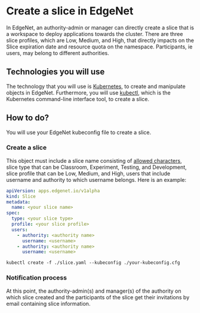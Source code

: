 # Create a slice in EdgeNet

In EdgeNet, an authority-admin or manager can directly create a slice that is a workspace to deploy applications towards the cluster. There are three slice profiles, which are Low, Medium, and High, that directly impacts on the Slice expiration date and resource quota on the namespace. Participants, ie users, may belong to different authorities.

## Technologies you will use
The technology that you will use is [Kubernetes](https://kubernetes.io/), to create
and manipulate objects in EdgeNet. Furthermore, you will use [kubectl](https://kubernetes.io/docs/reference/kubectl/overview/), which is the Kubernetes command-line interface
tool, to create a slice.

## How to do?

You will use your EdgeNet kubeconfig file to create a slice.

### Create a slice
This object must include a slice name consisting of [allowed characters](https://kubernetes.io/docs/concepts/overview/working-with-objects/names/), slice type that can be Classroom, Experiment, Testing, and Development, slice profile that can be Low, Medium, and High, users that include username and authority to which username belongs. Here is an example:

```yaml
apiVersion: apps.edgenet.io/v1alpha
kind: Slice
metadata:
  name: <your slice name>
spec:
  type: <your slice type>
  profile: <your slice profile>
  users:
    - authority: <authority name>
      username: <username>
    - authority: <authority name>
      username: <username>
```

```
kubectl create -f ./slice.yaml --kubeconfig ./your-kubeconfig.cfg
```

### Notification process

At this point, the authority-admin(s) and manager(s) of the authority on which slice created and the participants of the slice get their invitations by email containing slice information.
